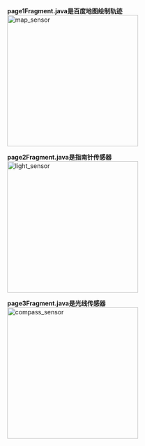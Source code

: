 **page1Fragment.java是百度地图绘制轨迹**  
<img src="https://github.com/georgezzzh/GPS-Sensor/raw/master/readme_resource/baiduMap_sensor.png" alt="map_sensor" width="300"/>  

**page2Fragment.java是指南针传感器**  
<img src="https://github.com/georgezzzh/GPS-Sensor/raw/master/readme_resource/light_sensor.png" alt="light_sensor" width="300"/>

**page3Fragment.java是光线传感器**  
<img src="https://github.com/georgezzzh/GPS-Sensor/raw/master/readme_resource/compass_sensor.png" alt="compass_sensor" width="300"/>  

